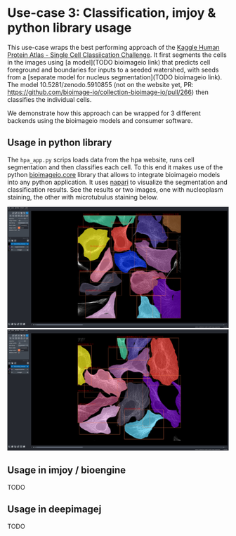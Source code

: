 # Use-case 3: Classification, imjoy & python library usage

This use-case wraps the best performing approach of the [Kaggle Human Protein Atlas - Single Cell Classiication Challenge](https://www.kaggle.com/c/hpa-single-cell-image-classification).
It first segments the cells in the images using [a model](TODO bioimageio link) that predicts cell foreground and boundaries for inputs to a seeded watershed, with seeds from a [separate model for nucleus segmentation](TODO bioimageio link).
The model 10.5281/zenodo.5910855 (not on the website yet, PR: https://github.com/bioimage-io/collection-bioimage-io/pull/266) then classifies the individual cells.

We demonstrate how this approach can be wrapped for 3 different backends using the bioimageio models and consumer software.

## Usage in python library

The `hpa_app.py` scrips loads data from the hpa website, runs cell segmentation and then classifies each cell.
To this end it makes use of the python [bioimageio.core](ihttps://github.com/bioimage-io/core-bioimage-io-python) library that allows to integrate bioimageio models into any python application.
It uses [napari](https://github.com/napari/napari) to visualize the segmentation and classification results. See the results or two images, one with nucleoplasm staining, the other with microtubulus staining below.

<img src="images/hpa_nucleoplasm.png" alt="drawing" width="1200"/>
<img src="images/hpa_microtubules.png" alt="drawing" width="1200"/>

## Usage in imjoy / bioengine

TODO

## Usage in deepimagej

TODO
